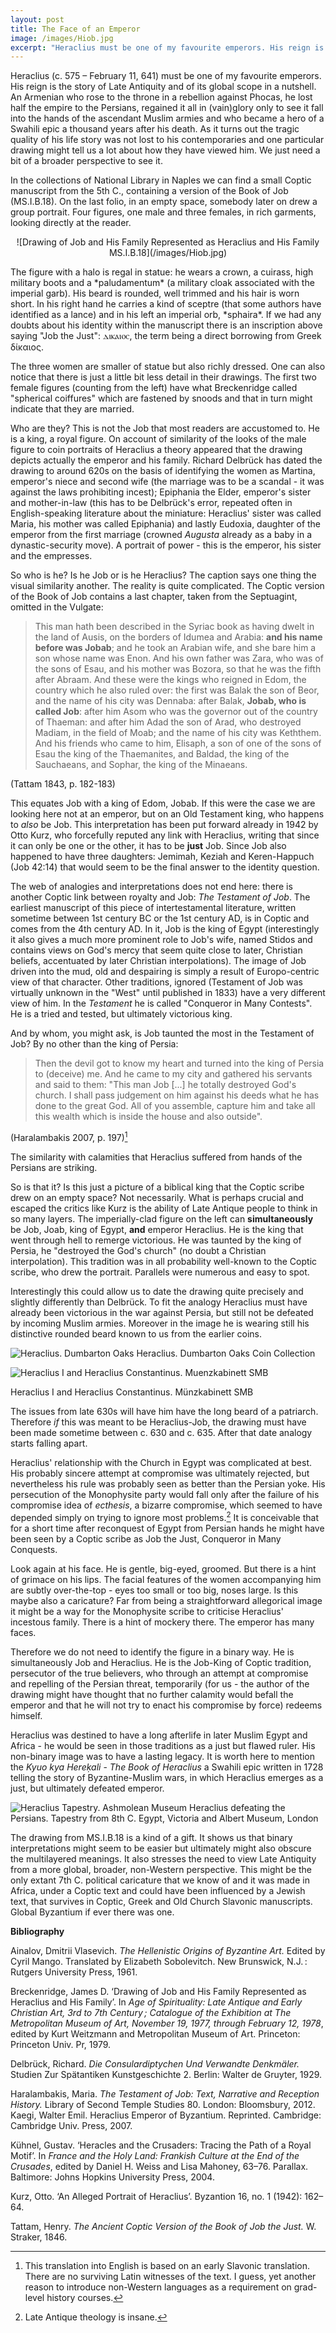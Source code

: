 ```yaml
---
layout: post
title: The Face of an Emperor
image: /images/Hiob.jpg
excerpt: "Heraclius must be one of my favourite emperors. His reign is the story of Late Antiquity and of its global scope in a nutshell. An Armenian who rose to the throne in a rebellion against Phocas, he lost half the empire to the Persians"
---
```


Heraclius (c. 575 – February 11, 641) must be one of my favourite emperors. His reign is the story of Late Antiquity and of its global scope in a nutshell. An Armenian who rose to the throne in a rebellion against Phocas, he lost half the empire to the Persians, regained it all in (vain)glory only to see it fall into the hands of the ascendant Muslim armies and who became a hero of a Swahili epic a thousand years after his death. As it turns out the tragic quality of his life story was not lost to his contemporaries and one particular drawing might tell us a lot about how they have viewed him. We just need a bit of a broader perspective to see it.

In the collections of National Library in Naples we can find a small Coptic manuscript from the 5th C., containing a version of the Book of Job (MS.I.B.18). On the last folio, in an empty space, somebody later on drew a group portrait. Four figures, one male and three females, in rich garments, looking directly at the reader.
<p align="center">
![Drawing of Job and His Family Represented as Heraclius and His Family MS.I.B.18](/images/Hiob.jpg)
</p>
The figure with a halo is regal in statue: he wears a crown, a cuirass, high military boots and a *paludamentum* (a military cloak associated with the imperial garb). His beard is rounded, well trimmed and his hair is worn short. In his right hand he carries a kind of sceptre (that some authors have identified as a lance) and in his left an imperial orb, *sphaira*. If we had any doubts about his identity within the manuscript there is an inscription above saying "Job the Just": ⲇⲓⲕⲁⲓⲟⲥ, the term being a direct borrowing from Greek δίκαιος.

The three women are smaller of statue but also richly dressed. One can also notice that there is just a little bit less detail in their drawings. The first two female figures (counting from the left) have what Breckenridge called "spherical coiffures" which are fastened by snoods and that in turn might indicate that they are married.

Who are they? This is not the Job that most readers are accustomed to. He is a king, a royal figure. On account of similarity of the looks of the male figure to coin portraits of Heraclius a theory appeared that the drawing depicts actually the emperor and his family. Richard Delbrück has dated the drawing to around 620s on the basis of identifying the women as Martina, emperor's niece and second wife (the marriage was to be a scandal - it was against the laws prohibiting incest); Epiphania the Elder, emperor's sister and mother-in-law (this has to be Delbrück's error, repeated often in English-speaking literature about the miniature: Heraclius' sister was called Maria, his mother was called Epiphania) and lastly Eudoxia, daughter of the emperor from the first marriage (crowned *Augusta* already as a baby in a dynastic-security move). A portrait of power - this is the emperor, his sister and the empresses.

So who is he? Is he Job or is he Heraclius? The caption says one thing the visual similarity another. The reality is quite complicated. The Coptic version of the Book of Job contains a last chapter, taken from the Septuagint, omitted in the Vulgate:

>This man hath been described in the Syriac book as having dwelt in the land of Ausis, on the borders of Idumea and Arabia: **and his name before was Jobab**; and he took an Arabian wife, and she bare him a son whose name was Enon. And his own father was Zara, who was of the sons of Esau, and his mother was Bozora, so that he was the fifth after Abraam. And these were the kings who reigned in  Edom, the country which he also ruled over: the first was Balak the son of Beor, and the name of his city was Dennaba: after Balak, **Jobab, who is called Job**: after him Asom who was the governor out of the country of Thaeman: and after him Adad the son of Arad, who destroyed Madiam, in the field of Moab; and the name of his city was Keththem. And his friends who came to him, Elisaph, a son of one of the sons of Esau the king of the Thaemanites, and Baldad, the king of the Sauchaeans, and Sophar, the king of the Minaeans.

(Tattam 1843, p. 182-183)

This equates Job with a king of Edom, Jobab. If this were the case we are looking here not at an emperor, but on an Old Testament king, who happens to *also* be Job. This interpretation has been put forward already in 1942 by Otto Kurz, who forcefully reputed any link with Heraclius, writing that since it can only be one or the other, it has to be **just** Job. Since Job also happened to have three daughters: Jemimah, Keziah and Keren-Happuch (Job 42:14) that would seem to be the final answer to the identity question.

The web of analogies and interpretations does not end here: there is another Coptic link between royalty and Job: *The Testament of Job*. The earliest manuscript of this piece of intertestamental literature, written sometime between 1st century BC or the 1st century AD, is in Coptic and comes from the 4th century AD. In it, Job is the king of Egypt (interestingly it also gives a much more prominent role to Job's wife, named Stidos and contains views on God's mercy that seem quite close to later, Christian beliefs, accentuated by later Christian interpolations). The image of Job driven into the mud, old and despairing is simply a result of Europo-centric view of that character. Other traditions, ignored (Testament of Job was virtually unknown in the "West" until published in 1833) have a very different view of him. In the *Testament* he is called "Conqueror in Many Contests". He is a tried and tested, but ultimately victorious king.

And by whom, you might ask, is Job taunted the most in the Testament of Job? By no other than the king of Persia:

>Then the devil got to know my heart and turned into the king of Persia to (deceive) me. And he came to my city and gathered his servants and said to them: "This man Job [...] he totally destroyed God's church. I shall pass judgement on him against his deeds what he has done to the great God. All of you assemble, capture him and take all this wealth which is inside the house and also outside".

(Haralambakis 2007, p. 197)[^1]

The similarity with calamities that Heraclius suffered from hands of the Persians are striking.

So is that it? Is this just a picture of a biblical king that the Coptic scribe drew on an empty space? Not necessarily. What is perhaps crucial and escaped the critics like Kurz is the ability of Late Antique people to think in so many layers. The imperially-clad figure on the left can **simultaneously** be Job, Joab, king of Egypt, **and** emperor Heraclius. He is the king that went through hell to remerge victorious. He was taunted by the king of Persia, he "destroyed the God's church" (no doubt a Christian interpolation). This tradition was in all probability well-known to the Coptic scribe, who drew the portrait. Parallels were numerous and easy to spot.

Interestingly this could allow us to date the drawing quite precisely and slightly differently than Delbrück. To fit the analogy Heraclius must have already been victorious in the war against Persia, but still not be defeated by incoming Muslim armies. Moreover in the image he is wearing still his distinctive rounded beard known to us from the earlier coins.

![Heraclius. Dumbarton Oaks](/images/Heraclius_coin_613.jpg)
Heraclius. Dumbarton Oaks Coin Collection

![Heraclius I and Heraclius Constantinus. Muenzkabinett SMB](/images/Heraclius_coin_625.jpg)

Heraclius I and Heraclius Constantinus. Münzkabinett SMB

The issues from late 630s will have him have the long beard of a patriarch. Therefore *if* this was meant to be Heraclius-Job, the drawing must have been made sometime between c. 630 and c. 635. After that date analogy starts falling apart.

Heraclius' relationship with the Church in Egypt was complicated at best. His probably sincere attempt at compromise was ultimately rejected, but nevertheless his rule was probably seen as better than the Persian yoke. His persecution of the Monophysite party would fall only after the failure of his compromise idea of *ecthesis*, a bizarre compromise, which seemed to have depended simply on trying to ignore most problems.[^2] It is conceivable that for a short time after reconquest of Egypt from Persian hands he might have been seen by a Coptic scribe as Job the Just, Conqueror in Many Conquests.

Look again at his face. He is gentle, big-eyed, groomed. But there is a hint of grimace on his lips. The facial features of the women accompanying him are subtly over-the-top - eyes too small or too big, noses large. Is this maybe also a caricature? Far from being a straightforward allegorical image it might be a way for the Monophysite scribe to criticise Heraclius' incestous family. There is a hint of mockery there. The emperor has many faces.

Therefore we do not need to identify the figure in a binary way. He is simultaneously Job and Heraclius. He is the Job-King of Coptic tradition, persecutor of the true believers, who through an attempt at compromise and repelling of the Persian threat, temporarily (for us - the author of the drawing might have thought that no further calamity would befall the emperor and that he will not try to enact his compromise by force) redeems himself.

Heraclius was destined to have a long afterlife in later Muslim Egypt and Africa - he would be seen in those traditions as a just but flawed ruler. His non-binary image was to have a lasting legacy. It is worth here to mention the *Kyuo kya Hereḳali* - *The Book of Heraclius* a Swahili epic written in 1728 telling the story of Byzantine-Muslim wars, in which Heraclius emerges as a just, but ultimately defeated emperor.

![Heraclius Tapestry. Ashmolean Museum](/images/Heraclius_Tapestry.jpg)
Heraclius defeating the Persians. Tapestry from 8th C. Egypt, Victoria and Albert Museum, London

The drawing from MS.I.B.18 is a kind of a gift. It shows us that binary interpretations might seem to be easier but ultimately might also obscure the multilayered meanings. It also stresses the need to view Late Antiquity from a more global, broader, non-Western perspective. This might be the only extant 7th C. political caricature that we know of and it was made in Africa, under a Coptic text and could have been influenced by a Jewish text, that survives in Coptic, Greek and Old Church Slavonic manuscripts. Global Byzantium if ever there was one.

**Bibliography**

Ainalov, Dmitrii Vlasevich. *The Hellenistic Origins of Byzantine Art.* Edited by Cyril Mango. Translated by Elizabeth Sobolevitch. New Brunswick, N.J. : Rutgers University Press, 1961.

Breckenridge, James D. ‘Drawing of Job and His Family Represented as Heraclius and His Family’. In *Age of Spirituality: Late Antique and Early Christian Art, 3rd to 7th Century ; Catalogue of the Exhibition at The Metropolitan Museum of Art, November 19, 1977, through February 12, 1978*, edited by Kurt Weitzmann and Metropolitan Museum of Art. Princeton: Princeton Univ. Pr, 1979.

Delbrück, Richard. *Die Consulardiptychen Und Verwandte Denkmäler.* Studien Zur Spätantiken Kunstgeschichte 2. Berlin: Walter de Gruyter, 1929.

Haralambakis, Maria. *The Testament of Job: Text, Narrative and Reception History.* Library of Second Temple Studies 80. London: Bloomsbury, 2012.
Kaegi, Walter Emil. Heraclius Emperor of Byzantium. Reprinted. Cambridge: Cambridge Univ. Press, 2007.

Kühnel, Gustav. ‘Heracles and the Crusaders: Tracing the Path of a Royal Motif’. In *France and the Holy Land: Frankish Culture at the End of the Crusades*, edited by Daniel H. Weiss and Lisa Mahoney, 63–76. Parallax. Baltimore: Johns Hopkins University Press, 2004.

Kurz, Otto. ‘An Alleged Portrait of Heraclius’. Byzantion 16, no. 1 (1942): 162–64.

Tattam, Henry. *The Ancient Coptic Version of the Book of Job the Just.* W. Straker, 1846.


[^1]: This translation into English is based on an early Slavonic translation. There are no surviving Latin witnesses of the text. I guess, yet another reason to introduce non-Western languages as a requirement on grad-level history courses.
[^2]: Late Antique theology is insane.
